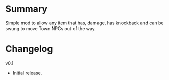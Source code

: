 ﻿# Summary

Simple mod to allow any item that has, damage, has knockback and can be swung to move Town NPCs out of the way.

# Changelog

v0.1
- Initial release.